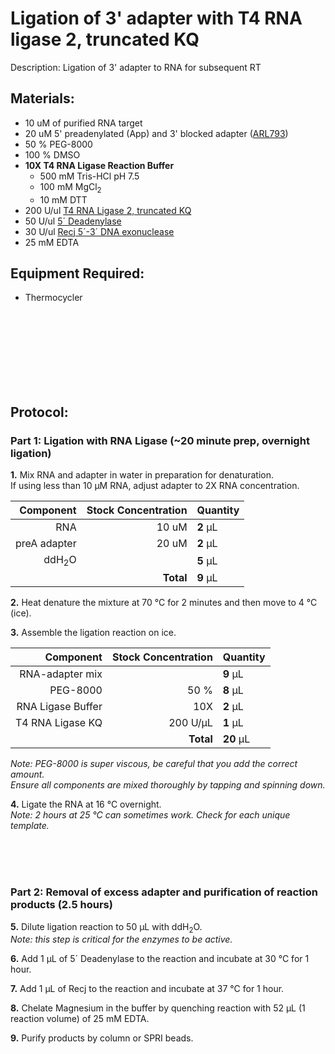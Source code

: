 Ligation of 3' adapter with T4 RNA ligase 2, truncated KQ
================================================================================
Description: Ligation of 3' adapter to RNA for subsequent RT

Materials:
--------------------------------------------------------------------------------
  * 10 uM of purified RNA target
  * 20 uM 5' preadenylated (App) and 3' blocked adapter ([ARL793](../ARL-primers.csv)) 
  * 50 % PEG-8000
  * 100 % DMSO
  * **10X T4 RNA Ligase Reaction Buffer**
    * 500 mM Tris-HCl pH 7.5
    * 100 mM MgCl<sub>2</sub>
    * 10 mM DTT
  * 200 U/ul [T4 RNA Ligase 2, truncated KQ](https://www.neb.com/en-us/products/m0373-t4-rna-ligase-2-truncated-kq)
  * 50 U/ul [5´ Deadenylase](https://www.neb.com/en-us/products/m0331-5-deadenylase)
  * 30 U/ul [Recj 5´-3´ DNA exonuclease](https://www.neb.com/en-us/products/m0264-recjf)
  * 25 mM EDTA
  
Equipment Required:
--------------------------------------------------------------------------------
  * Thermocycler

<!-- Use <br/> to go to next page -->

<br/><br/><br/><br/><br/><br/><br/>
  
Protocol:
--------------------------------------------------------------------------------
### Part 1: Ligation with RNA Ligase (~20 minute prep, overnight ligation)

**1.** Mix RNA and adapter in water in preparation for denaturation. <br/>If using less than 10 µM RNA, adjust adapter to 2X RNA concentration.

  | Component | Stock Concentration | Quantity | 
  | ---------: | ---------: | :---------- |
  | RNA | 10 uM | **2**  µL |
  | preA adapter | 20 uM | **2**  µL |
  | ddH<sub/>2</sub>O || **5**  µL |
  || **Total** | **9** µL |

**2.** Heat denature the mixture at 70 °C for 2 minutes and then move to 4 °C (ice).
  
**3.** Assemble the ligation reaction on ice.

  | Component | Stock Concentration | Quantity | 
  | ---------: | ---------: | :---------- |
  | RNA-adapter mix || **9**  µL |
  | PEG-8000 | 50 % | **8**  µL | 
  | RNA Ligase Buffer | 10X | **2**  µL |
  | T4 RNA Ligase KQ | 200 U/µL | **1**  µL |
  || **Total** | **20** µL |

  _Note: PEG-8000 is super viscous, be careful that you add the correct amount._ <br/> _Ensure all components are mixed thoroughly by tapping and spinning down._

**4.** Ligate the RNA at 16 °C overnight. <br/> _Note: 2 hours at 25 °C can sometimes work. Check for each unique template._

<br/><br/><br/>

### Part 2: Removal of excess adapter and purification of reaction products (2.5 hours)

**5.** Dilute ligation reaction to 50 µL with ddH<sub/>2</sub>O. <br/> _Note: this step is critical for the enzymes to be active._

**6.** Add 1 µL of 5´ Deadenylase to the reaction and incubate at 30 °C for 1 hour.

**7.** Add 1 µL of Recj to the reaction and incubate at 37 °C for 1 hour.

**8.** Chelate Magnesium in the buffer by quenching reaction with 52 µL (1 reaction volume) of 25 mM EDTA.

**9.** Purify products by column or SPRI beads.

